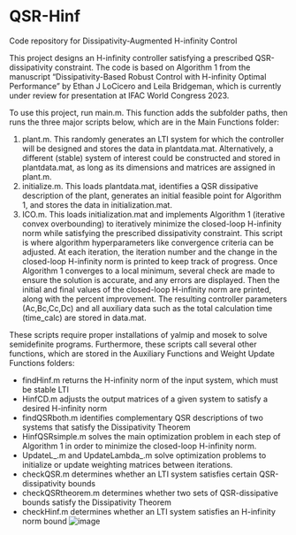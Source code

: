 # QSR-Hinf
Code repository for Dissipativity-Augmented H-infinity Control

This project designs an H-infinity controller satisfying a prescribed QSR-dissipativity constraint. The code is based on Algorithm 1  from the manuscript “Dissipativity-Based Robust Control with H-infinity Optimal Performance” by Ethan J LoCicero and Leila Bridgeman, which is currently under review for presentation at IFAC World Congress 2023.

To use this project, run main.m. This function adds the subfolder paths, then runs the three major scripts below, which are in the Main Functions folder:
1.	plant.m. This randomly generates an LTI system for which the controller will be designed and stores the data in plantdata.mat. Alternatively, a different (stable) system of interest could be constructed and stored in plantdata.mat, as long as its dimensions and matrices are assigned in plant.m.
2.	initialize.m. This loads plantdata.mat, identifies a QSR dissipative description of the plant, generates an initial feasible point for Algorithm 1, and stores the data in initialization.mat.
3.	ICO.m. This loads initialization.mat and implements Algorithm 1 (iterative convex overbounding) to iteratively minimize the closed-loop H-infinity norm while satisfying the prescribed dissipativity constraint. This script is where algorithm hyperparameters like convergence criteria can be adjusted. At each iteration, the iteration number and the change in the closed-loop H-infinity norm is printed to keep track of progress. Once Algorithm 1 converges to a local minimum, several check are made to ensure the solution is accurate, and any errors are displayed. Then the initial and final values of the closed-loop H-infinity norm are printed, along with the percent improvement. The resulting controller parameters (Ac,Bc,Cc,Dc) and all auxiliary data such as the total calculation time (time_calc) are stored in data.mat.

These scripts require proper installations of yalmip and mosek to solve semidefinite programs.
Furthermore, these scripts call several other functions, which are stored in the Auxiliary Functions and Weight Update Functions folders:
-	findHinf.m returns the H-infinity norm of the input system, which must be stable LTI
-	HinfCD.m adjusts the output matrices of a given system to satisfy a desired H-infinity norm
-	findQSRboth.m identifies complementary QSR descriptions of two systems that satisfy the Dissipativity Theorem
-	HinfQSRsimple.m solves the main optimization problem in each step of Algorithm 1 in order to minimize the closed-loop H-infinity norm.
-	UpdateL_.m and UpdateLambda_.m solve optimization problems to initialize or update weighting matrices between iterations.
-	checkQSR.m determines whether an LTI system satisfies certain QSR-dissipativity bounds
-	checkQSRtheorem.m determines whether two sets of QSR-dissipative bounds satisfy the Dissipativity Theorem
-	checkHinf.m determines whether an LTI system satisfies an H-infinity norm bound
![image](https://user-images.githubusercontent.com/113639576/211097022-d2858a7f-d607-4dea-b3b5-69944ee1f1cd.png)
